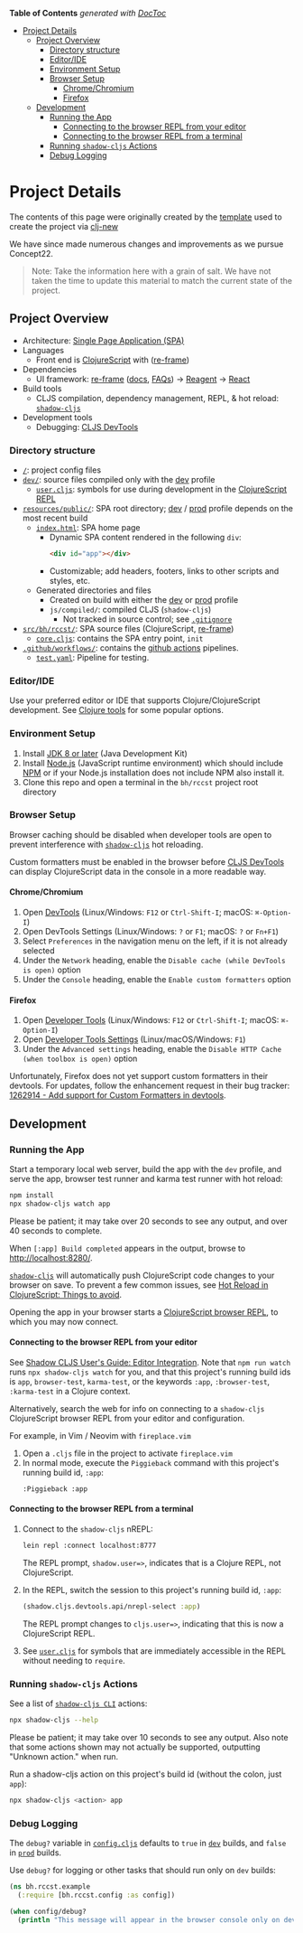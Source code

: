 <!-- START doctoc generated TOC please keep comment here to allow auto update -->
<!-- DON'T EDIT THIS SECTION, INSTEAD RE-RUN doctoc TO UPDATE -->
**Table of Contents**  *generated with [DocToc](https://github.com/thlorenz/doctoc)*

- [Project Details](#project-details)
  - [Project Overview](#project-overview)
    - [Directory structure](#directory-structure)
    - [Editor/IDE](#editoride)
    - [Environment Setup](#environment-setup)
    - [Browser Setup](#browser-setup)
      - [Chrome/Chromium](#chromechromium)
      - [Firefox](#firefox)
  - [Development](#development)
    - [Running the App](#running-the-app)
      - [Connecting to the browser REPL from your editor](#connecting-to-the-browser-repl-from-your-editor)
      - [Connecting to the browser REPL from a terminal](#connecting-to-the-browser-repl-from-a-terminal)
    - [Running `shadow-cljs` Actions](#running-shadow-cljs-actions)
    - [Debug Logging](#debug-logging)

<!-- END doctoc generated TOC please keep comment here to allow auto update -->

# Project Details

The contents of this page were originally created by the [template](https://github.com/day8/re-frame-template) used to create 
the project via [clj-new](https://github.com/seancorfield/clj-new)

We have since made numerous changes and improvements as we pursue Concept22. 

> Note: Take the information here with a grain of salt. We have not taken the time to update this material to match the current
> state of the project.

## Project Overview

* Architecture:
  [Single Page Application (SPA)](https://en.wikipedia.org/wiki/Single-page_application)
* Languages
    - Front end is [ClojureScript](https://clojurescript.org/) with ([re-frame](https://github.com/day8/re-frame))
* Dependencies
    - UI framework: [re-frame](https://github.com/day8/re-frame)
      ([docs](https://github.com/day8/re-frame/blob/master/docs/README.md),
      [FAQs](https://github.com/day8/re-frame/blob/master/docs/FAQs/README.md)) ->
      [Reagent](https://github.com/reagent-project/reagent) ->
      [React](https://github.com/facebook/react)
* Build tools
    - CLJS compilation, dependency management, REPL, & hot reload: [`shadow-cljs`](https://github.com/thheller/shadow-cljs)
* Development tools
    - Debugging: [CLJS DevTools](https://github.com/binaryage/cljs-devtools)

### Directory structure

* [`/`](/../../): project config files
* [`dev/`](dev/): source files compiled only with the [dev](#running-the-app) profile
    - [`user.cljs`](dev/cljs/user.cljs): symbols for use during development in the
      [ClojureScript REPL](#connecting-to-the-browser-repl-from-a-terminal)
* [`resources/public/`](resources/public/): SPA root directory;
  [dev](#running-the-app) / [prod](#production) profile depends on the most recent build
    - [`index.html`](resources/public/index.html): SPA home page
        - Dynamic SPA content rendered in the following `div`:
            ```html
            <div id="app"></div>
            ```
        - Customizable; add headers, footers, links to other scripts and styles, etc.
    - Generated directories and files
        - Created on build with either the [dev](#running-the-app) or [prod](#production) profile
        - `js/compiled/`: compiled CLJS (`shadow-cljs`)
            - Not tracked in source control; see [`.gitignore`](.gitignore)
* [`src/bh/rccst/`](src/bh/rccst/): SPA source files (ClojureScript,
  [re-frame](https://github.com/Day8/re-frame))
    - [`core.cljs`](src/bh/rccst/core.cljs): contains the SPA entry point, `init`
* [`.github/workflows/`](.github/workflows/): contains the
  [github actions](https://github.com/features/actions) pipelines.
    - [`test.yaml`](.github/workflows/test.yaml): Pipeline for testing.


### Editor/IDE

Use your preferred editor or IDE that supports Clojure/ClojureScript development. See
[Clojure tools](https://clojure.org/community/resources#_clojure_tools) for some popular options.

### Environment Setup

1. Install [JDK 8 or later](https://openjdk.java.net/install/) (Java Development Kit)
2. Install [Node.js](https://nodejs.org/) (JavaScript runtime environment) which should include
   [NPM](https://docs.npmjs.com/cli/npm) or if your Node.js installation does not include NPM also install it.
5. Clone this repo and open a terminal in the `bh/rccst` project root directory

### Browser Setup

Browser caching should be disabled when developer tools are open to prevent interference with
[`shadow-cljs`](https://github.com/thheller/shadow-cljs) hot reloading.

Custom formatters must be enabled in the browser before
[CLJS DevTools](https://github.com/binaryage/cljs-devtools) can display ClojureScript data in the
console in a more readable way.

#### Chrome/Chromium

1. Open [DevTools](https://developers.google.com/web/tools/chrome-devtools/) (Linux/Windows: `F12`
   or `Ctrl-Shift-I`; macOS: `⌘-Option-I`)
2. Open DevTools Settings (Linux/Windows: `?` or `F1`; macOS: `?` or `Fn+F1`)
3. Select `Preferences` in the navigation menu on the left, if it is not already selected
4. Under the `Network` heading, enable the `Disable cache (while DevTools is open)` option
5. Under the `Console` heading, enable the `Enable custom formatters` option

#### Firefox

1. Open [Developer Tools](https://developer.mozilla.org/en-US/docs/Tools) (Linux/Windows: `F12` or
   `Ctrl-Shift-I`; macOS: `⌘-Option-I`)
2. Open [Developer Tools Settings](https://developer.mozilla.org/en-US/docs/Tools/Settings)
   (Linux/macOS/Windows: `F1`)
3. Under the `Advanced settings` heading, enable the `Disable HTTP Cache (when toolbox is open)`
   option

Unfortunately, Firefox does not yet support custom formatters in their devtools. For updates, follow
the enhancement request in their bug tracker:
[1262914 - Add support for Custom Formatters in devtools](https://bugzilla.mozilla.org/show_bug.cgi?id=1262914).

## Development

### Running the App

Start a temporary local web server, build the app with the `dev` profile, and serve the app,
browser test runner and karma test runner with hot reload:

```sh
npm install
npx shadow-cljs watch app
```

Please be patient; it may take over 20 seconds to see any output, and over 40 seconds to complete.

When `[:app] Build completed` appears in the output, browse to
[http://localhost:8280/](http://localhost:8280/).

[`shadow-cljs`](https://github.com/thheller/shadow-cljs) will automatically push ClojureScript code
changes to your browser on save. To prevent a few common issues, see
[Hot Reload in ClojureScript: Things to avoid](https://code.thheller.com/blog/shadow-cljs/2019/08/25/hot-reload-in-clojurescript.html#things-to-avoid).

Opening the app in your browser starts a
[ClojureScript browser REPL](https://clojurescript.org/reference/repl#using-the-browser-as-an-evaluation-environment),
to which you may now connect.

#### Connecting to the browser REPL from your editor

See
[Shadow CLJS User's Guide: Editor Integration](https://shadow-cljs.github.io/docs/UsersGuide.html#_editor_integration).
Note that `npm run watch` runs `npx shadow-cljs watch` for you, and that this project's running build ids is
`app`, `browser-test`, `karma-test`, or the keywords `:app`, `:browser-test`, `:karma-test` in a Clojure context.

Alternatively, search the web for info on connecting to a `shadow-cljs` ClojureScript browser REPL
from your editor and configuration.

For example, in Vim / Neovim with `fireplace.vim`
1. Open a `.cljs` file in the project to activate `fireplace.vim`
2. In normal mode, execute the `Piggieback` command with this project's running build id, `:app`:
    ```vim
    :Piggieback :app
    ```

#### Connecting to the browser REPL from a terminal

1. Connect to the `shadow-cljs` nREPL:
    ```sh
    lein repl :connect localhost:8777
    ```
   The REPL prompt, `shadow.user=>`, indicates that is a Clojure REPL, not ClojureScript.

2. In the REPL, switch the session to this project's running build id, `:app`:
    ```clj
    (shadow.cljs.devtools.api/nrepl-select :app)
    ```
   The REPL prompt changes to `cljs.user=>`, indicating that this is now a ClojureScript REPL.
3. See [`user.cljs`](dev/cljs/user.cljs) for symbols that are immediately accessible in the REPL
   without needing to `require`.

### Running `shadow-cljs` Actions

See a list of [`shadow-cljs CLI`](https://shadow-cljs.github.io/docs/UsersGuide.html#_command_line)
actions:
```sh
npx shadow-cljs --help
```

Please be patient; it may take over 10 seconds to see any output. Also note that some actions shown
may not actually be supported, outputting "Unknown action." when run.

Run a shadow-cljs action on this project's build id (without the colon, just `app`):
```sh
npx shadow-cljs <action> app
```
### Debug Logging

The `debug?` variable in [`config.cljs`](src/cljs/bh/rccst/config.cljs) defaults to `true` in
[`dev`](#running-the-app) builds, and `false` in [`prod`](#production) builds.

Use `debug?` for logging or other tasks that should run only on `dev` builds:

```clj
(ns bh.rccst.example
  (:require [bh.rccst.config :as config])

(when config/debug?
  (println "This message will appear in the browser console only on dev builds."))
```
